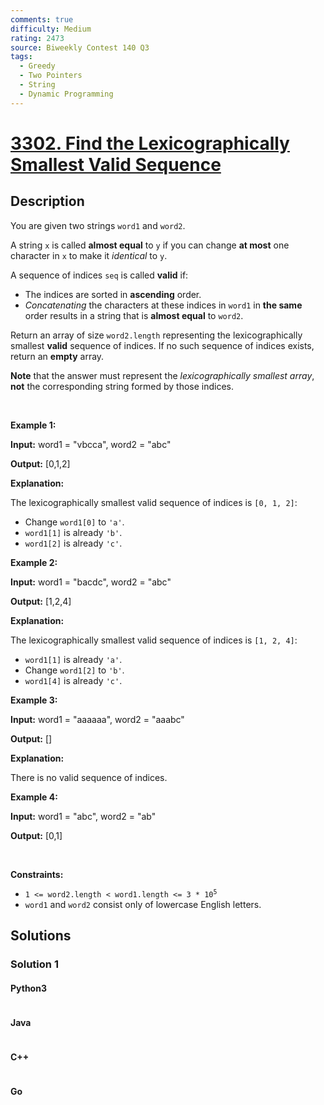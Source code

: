 ```yaml
---
comments: true
difficulty: Medium
rating: 2473
source: Biweekly Contest 140 Q3
tags:
  - Greedy
  - Two Pointers
  - String
  - Dynamic Programming
---
```


<!-- problem:start -->

# [3302. Find the Lexicographically Smallest Valid Sequence](https://leetcode.com/problems/find-the-lexicographically-smallest-valid-sequence)

## Description

<!-- description:start -->

<p>You are given two strings <code>word1</code> and <code>word2</code>.</p>

<p>A string <code>x</code> is called <strong>almost equal</strong> to <code>y</code> if you can change <strong>at most</strong> one character in <code>x</code> to make it <em>identical</em> to <code>y</code>.</p>

<p>A sequence of indices <code>seq</code> is called <strong>valid</strong> if:</p>

<ul>
	<li>The indices are sorted in <strong>ascending</strong> order.</li>
	<li><em>Concatenating</em> the characters at these indices in <code>word1</code> in <strong>the same</strong> order results in a string that is <strong>almost equal</strong> to <code>word2</code>.</li>
</ul>

<p>Return an array of size <code>word2.length</code> representing the <span data-keyword="lexicographically-smaller-array">lexicographically smallest</span> <strong>valid</strong> sequence of indices. If no such sequence of indices exists, return an <strong>empty</strong> array.</p>

<p><strong>Note</strong> that the answer must represent the <em>lexicographically smallest array</em>, <strong>not</strong> the corresponding string formed by those indices.<!-- notionvc: 2ff8e782-bd6f-4813-a421-ec25f7e84c1e --></p>

<p>&nbsp;</p>
<p><strong class="example">Example 1:</strong></p>

<div class="example-block">
<p><strong>Input:</strong> <span class="example-io">word1 = &quot;vbcca&quot;, word2 = &quot;abc&quot;</span></p>

<p><strong>Output:</strong> <span class="example-io">[0,1,2]</span></p>

<p><strong>Explanation:</strong></p>

<p>The lexicographically smallest valid sequence of indices is <code>[0, 1, 2]</code>:</p>

<ul>
	<li>Change <code>word1[0]</code> to <code>&#39;a&#39;</code>.</li>
	<li><code>word1[1]</code> is already <code>&#39;b&#39;</code>.</li>
	<li><code>word1[2]</code> is already <code>&#39;c&#39;</code>.</li>
</ul>
</div>

<p><strong class="example">Example 2:</strong></p>

<div class="example-block">
<p><strong>Input:</strong> <span class="example-io">word1 = &quot;bacdc&quot;, word2 = &quot;abc&quot;</span></p>

<p><strong>Output:</strong> <span class="example-io">[1,2,4]</span></p>

<p><strong>Explanation:</strong></p>

<p>The lexicographically smallest valid sequence of indices is <code>[1, 2, 4]</code>:</p>

<ul>
	<li><code>word1[1]</code> is already <code>&#39;a&#39;</code>.</li>
	<li>Change <code>word1[2]</code> to <code>&#39;b&#39;</code>.</li>
	<li><code>word1[4]</code> is already <code>&#39;c&#39;</code>.</li>
</ul>
</div>

<p><strong class="example">Example 3:</strong></p>

<div class="example-block">
<p><strong>Input:</strong> <span class="example-io">word1 = &quot;aaaaaa&quot;, word2 = &quot;aaabc&quot;</span></p>

<p><strong>Output:</strong> <span class="example-io">[]</span></p>

<p><strong>Explanation:</strong></p>

<p>There is no valid sequence of indices.</p>
</div>

<p><strong class="example">Example 4:</strong></p>

<div class="example-block">
<p><strong>Input:</strong> <span class="example-io">word1 = &quot;abc&quot;, word2 = &quot;ab&quot;</span></p>

<p><strong>Output:</strong> <span class="example-io">[0,1]</span></p>
</div>

<p>&nbsp;</p>
<p><strong>Constraints:</strong></p>

<ul>
	<li><code>1 &lt;= word2.length &lt; word1.length &lt;= 3 * 10<sup>5</sup></code></li>
	<li><code>word1</code> and <code>word2</code> consist only of lowercase English letters.</li>
</ul>

<!-- description:end -->

## Solutions

<!-- solution:start -->

### Solution 1

<!-- tabs:start -->

#### Python3

```python

```

#### Java

```java

```

#### C++

```cpp

```

#### Go

```go

```

<!-- tabs:end -->

<!-- solution:end -->

<!-- problem:end -->
